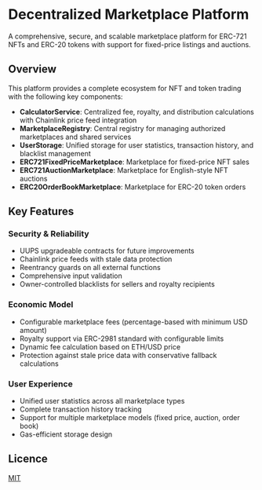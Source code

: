 # Decentralized Marketplace Platform

A comprehensive, secure, and scalable marketplace platform for ERC-721 NFTs and ERC-20 tokens with support for fixed-price listings and auctions.

## Overview

This platform provides a complete ecosystem for NFT and token trading with the following key components:

- **CalculatorService**: Centralized fee, royalty, and distribution calculations with Chainlink price feed integration
- **MarketplaceRegistry**: Central registry for managing authorized marketplaces and shared services
- **UserStorage**: Unified storage for user statistics, transaction history, and blacklist management
- **ERC721FixedPriceMarketplace**: Marketplace for fixed-price NFT sales
- **ERC721AuctionMarketplace**: Marketplace for English-style NFT auctions
- **ERC20OrderBookMarketplace**: Marketplace for ERC-20 token orders

## Key Features

### Security & Reliability
- UUPS upgradeable contracts for future improvements
- Chainlink price feeds with stale data protection
- Reentrancy guards on all external functions
- Comprehensive input validation
- Owner-controlled blacklists for sellers and royalty recipients

### Economic Model
- Configurable marketplace fees (percentage-based with minimum USD amount)
- Royalty support via ERC-2981 standard with configurable limits
- Dynamic fee calculation based on ETH/USD price
- Protection against stale price data with conservative fallback calculations

### User Experience
- Unified user statistics across all marketplace types
- Complete transaction history tracking
- Support for multiple marketplace models (fixed price, auction, order book)
- Gas-efficient storage design

## Licence
[MIT](LICENCE)
